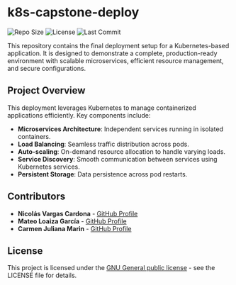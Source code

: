 # k8s-capstone-deploy

![Repo Size](https://img.shields.io/github/repo-size/VargasCardona/k8s-capstone-deploy?style=for-the-badge)
![License](https://img.shields.io/github/license/VargasCardona/k8s-capstone-deploy?style=for-the-badge)
![Last Commit](https://img.shields.io/github/last-commit/VargasCardona/k8s-capstone-deploy?style=for-the-badge)


This repository contains the final deployment setup for a Kubernetes-based application. It is designed to demonstrate a complete, production-ready environment with scalable microservices, efficient resource management, and secure configurations.

## **Project Overview**
This deployment leverages Kubernetes to manage containerized applications efficiently. Key components include:

- **Microservices Architecture**: Independent services running in isolated containers.
- **Load Balancing**: Seamless traffic distribution across pods.
- **Auto-scaling**: On-demand resource allocation to handle varying loads.
- **Service Discovery**: Smooth communication between services using Kubernetes services.
- **Persistent Storage**: Data persistence across pod restarts.

## Contributors

- **Nicolás Vargas Cardona** - [GitHub Profile](https://github.com/VargasCardona)
- **Mateo Loaiza García** - [GitHub Profile](https://github.com/Matthub05)
- **Carmen Juliana Marin** - [GitHub Profile](https://github.com/julianaMarin12)

## License
This project is licensed under the [GNU General public license](https://www.gnu.org/licenses/) - see the LICENSE file for details.
